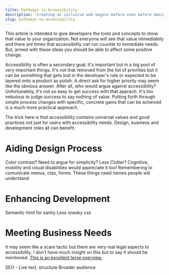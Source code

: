```yaml
---
title: Pathways to Accessibility
description: "Creating an inclusive web begins before even before design. Here are some ways that you can introduce accessible thinking to your organization."
slug: pathways-to-accessibility
---
```

This article is intended to give developers the tools and concepts to show that value to your organization. Not everyone will see that value immediately and there are times that accessibility can run counter to immediate needs. But, armed with these ideas you should be able to affect some positive change. 

Accessibility is often a secondary goal; it's important but in a big pool of *very* important things. It's not that removed from the list of priorities but it can be something that gets lost in the developer's role or expected to be layered onto a product as polish. A direct ask for higher priority may seem like the obvious answer. After all, who would argue against accessibility? Unfortunately, it's not so easy to get success with that apprach. It's too nebulous to judge success to say nothing of value. Putting forth through simple process changes with specific, concrete gains that can be acheived is a much more practical approach.

The trick here is that accessibility contains universal values and good practices not just for users with accessibility needs. Design, business and development roles all can benefit. 


# Aiding Design Process

Color contrast?
Need to argue for simplicity? Less Clutter? Cognitive, mobility and visual disabilities would appreciate it too!
Remembering to comunicate menus, ctas, forms. These things need names people will understand


# Enhancing Development

Semantic html for sanity
Less sneaky css



# Meeting Business Needs
  
  It may seem like a scare tactic but there are very real legal aspects to accessibility. I don't have much insight on this but to say it should be mentioned. [This is an excellent terse overview.](https://developer.mozilla.org/en-US/docs/Learn/Accessibility/What_is_accessibility#Accessibility_guidelines_and_the_law)


SEO - Live text, structure
Broader audience